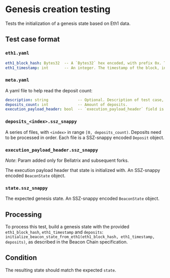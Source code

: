 # Genesis creation testing

Tests the initialization of a genesis state based on Eth1 data.

## Test case format

### `eth1.yaml`

```yaml
eth1_block_hash: Bytes32  -- A `Bytes32` hex encoded, with prefix 0x. The root of the Eth1 block. E.g. "0x4242424242424242424242424242424242424242424242424242424242424242"
eth1_timestamp: int       -- An integer. The timestamp of the block, in seconds.
```

### `meta.yaml`

A yaml file to help read the deposit count:

```yaml
description: string             -- Optional. Description of test case, purely for debugging purposes.
deposits_count: int             -- Amount of deposits.
execution_payload_header: bool  -- `execution_payload_header` field is filled or not. If `true`, `execution_payload_header.ssz_snappy` file exists.
```

### `deposits_<index>.ssz_snappy`

A series of files, with `<index>` in range `[0, deposits_count)`. Deposits need
to be processed in order. Each file is a SSZ-snappy encoded `Deposit` object.

### `execution_payload_header.ssz_snappy`

*Note*: Param added only for Bellatrix and subsequent forks.

The execution payload header that state is initialized with. An SSZ-snappy
encoded `BeaconState` object.

### `state.ssz_snappy`

The expected genesis state. An SSZ-snappy encoded `BeaconState` object.

## Processing

To process this test, build a genesis state with the provided `eth1_block_hash`,
`eth1_timestamp` and `deposits`:
`initialize_beacon_state_from_eth1(eth1_block_hash, eth1_timestamp, deposits)`,
as described in the Beacon Chain specification.

## Condition

The resulting state should match the expected `state`.

